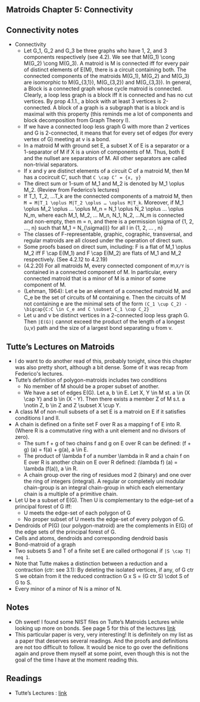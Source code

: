 ## Matroids Chapter 5: Connectivity

## Connectivity notes
- Connectivity
  - Let G_1, G_2 and G_3 be three graphs who have 1, 2, and 3 components respectively (see 4.2). We see that M(G_1) \cong M(G_2) \cong M(G_3). A matroid is M is connected iff for every pair of distinct elements of E(M), there is a circuit containing both. The connected components of the matroids M(G_1), M(G_2) and M(G_3) are isomorphic to M(G_{3,1}), M(G_{3,2}) and M(G_{3,3}). In general, a Block is a connected graph whose cycle matroid is connected. Clearly, a loop less graph is a block iff it is connected and has no cut vertices. By prop 4.1.1., a block with at least 3 vertices is 2-connected. A block of a graph is a subgraph that is a block and is maximal with this property (this reminds me a lot of components and block decomposition from Graph Theory I).
  - If we have a connected loop less graph G with more than 2 vertices and G is 2-connected, it means that for every set of edges (for every vertex of G) meeting at v is a bond.
  - In a matroid M with ground set E, a subset X of E is a separator or a 1-separator of M if X is a union of components of M. Thus, both E and the nullset are separators of M. All other separators are called non-trivial separators. 
  - If x and y are distinct elements of a circuit C of a matroid M, then M has a cocircuit C’, such that ```C \cap C’ = {x, y}```
  - The direct sum or 1-sum of M_1 and M_2 is denoted by M_1 \oplus M_2. (Review from Federico’s lectures)
  - If T_1, T_2, …T_k are the connected components of a matroid M, then ```M = M|T_1 \oplus M|T_2 \oplus … \oplus M|T_k```. Moreover, if M_1 \oplus M_2 \oplus … \oplus M_n = N_1 \oplus N_2 \oplus … \oplus N_m, where each M_1, M_2, … M_n, N_1, N_2, …N_m is connected and non-empty, then m = n, and there is a permission \sigma of {1, 2, …, n} such that M_1 = N_{\sigma(i)} for all I in {1, 2, … , n}
  - The classes of F-representable, graphic, cographic, transversal, and regular matroids are all closed under the operation of direct sum. 
  - Some proofs based on direct sum, including: F is a flat of M_1 \oplus M_2 iff F \cap E(M_1) and F \cap E(M_2) are flats of M_1 and M_2 respectively. (See 4.2.12 to 4.2.19)
  - (4.2.20) For all matroids M, every connected component of ```M\X/Y``` is contained in a connected component of M. In particular, every connected matroid that is a minor of M is a minor of some component of M.
  - (Lehman, 1964): Let e be an element of a connected matroid M, and C_e be the set of circuits of M containing e. Then the circuits of M not containing e are the minimal sets of the form ```(C_1 \cup C_2) - \bigcap{C:C \in C_e and C \subset C_1 \cup C_2}```
  - Let u and v be distinct vertices in a 2-connected loop less graph G. Then ```|E(G)|``` cannot exceed the product of the length of a longest (u,v) path and the size of a largest bond separating u from v.

## Tutte’s Lectures on Matroids
- I do want to do another read of this, probably tonight, since this chapter was also pretty short, although a bit dense. Some of it was recap from
Federico's lectures.
- Tutte’s definition of polygon-matroids includes two conditions
	- No member of M should be a proper subset of another.
	- We have a set of edges E(G). Let a, b \in E. Let X, Y \in M st. a \in (X \cap Y) and b \in (X - Y). Then there exists a member Z of M s.t. a \notin Z, b \in Z and Z \subset X \cup Y.
- A class M of non-null subsets of a set E is a matroid on E if it satisfies conditions I and II.
- A chain is defined on a finite set F over R as a mapping f of E into R. (Where R is a commutative ring with a unit element and no divisors of zero).
    - The sum f + g of two chains f and g on E over R can be defined: (f + g) (a) = f(a) + g(a), a \in E.
    - The product of \lambda f of a number \lambda in R and a chain f on E over R is another chain on E over R defined: (\lambda f) (a) = \lambda (f(a)), a \in R.
    - A chain group over the ring of residues mod 2 (binary) and one over the ring of integers (integral). A regular or completely uni modular chain-group is an integral chain-group in which each elementary chain is a multiple of a primitive chain.
- Let U be a subset of E(G). Then U is complementary to the edge-set of a principal forest of G iff:
    - U meets the edge-set of each polygon of G
    - No proper subset of U meets the edge-set of every polygon of G.
- Dendroids of P(G) (our polygon-matroid) are the complements in E(G) of the edge sets of the principal forest of G.
- Cells and atoms, dendroids and corresponding dendroid basis
- Bond-matroid of a graph
- Two subsets S and T of a finite set E are called orthogonal if ```|S \cap T| neq 1```.
- Note that Tutte makes a distinction between a reduction and a contraction (ctr: see 3.1): By deleting the isolated vertices, if any, of G ctr S we obtain from it the reduced contraction G x S = (G ctr S) \cdot S of G to S.
- Every minor of a minor of N is a minor of N. 

## Notes
- Oh sweet! I found some NIST files on Tutte’s Matroids Lectures while looking up more on bonds. See page 5 for this of the lectures [link](https://nvlpubs.nist.gov/nistpubs/jres/69B/jresv69Bn1-2p1_A1b.pdf)
- This particular paper is very, very interesting! It is definitely on my list as a paper that deserves several readings. And the proofs and definitions are not too difficult to follow. It would be nice to go over the definitions again and prove them myself at some point, even though this is not the goal of the time I have at the moment reading this.

## Readings
- Tutte’s Lectures : [link](https://nvlpubs.nist.gov/nistpubs/jres/69B/jresv69Bn1-2p1_A1b.pdf)

